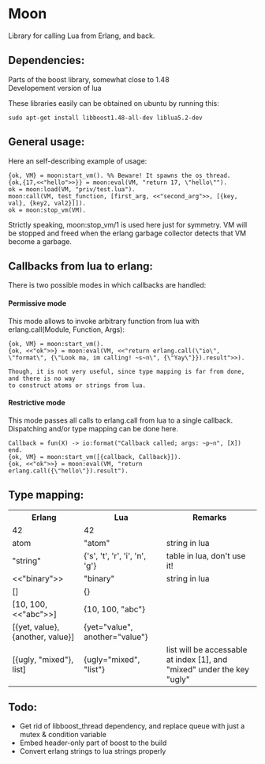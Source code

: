 # Moon

Library for calling Lua from Erlang, and back.

## Dependencies:

Parts of the boost library, somewhat close to 1.48  
Developement version of lua

These libraries easily can be obtained on ubuntu by running this:

`
sudo apt-get install libboost1.48-all-dev liblua5.2-dev
`

## General usage:

Here an self-describing example of usage:

    {ok, VM} = moon:start_vm(). %% Beware! It spawns the os thread.
    {ok,{17,<<"hello">>}} = moon:eval(VM, "return 17, \"hello\"").
    ok = moon:load(VM, "priv/test.lua").
    moon:call(VM, test_function, [first_arg, <<"second_arg">>, [{key, val}, {key2, val2}]]).
    ok = moon:stop_vm(VM).

Strictly speaking, moon:stop_vm/1 is used here just for symmetry.
VM will be stopped and freed when the erlang garbage collector detects that VM become a garbage.

## Callbacks from lua to erlang:

There is two possible modes in which callbacks are handled:

#### Permissive mode
This mode allows to invoke arbitrary function from lua with erlang.call(Module, Function, Args):

    {ok, VM} = moon:start_vm().
    {ok, <<"ok">>} = moon:eval(VM, <<"return erlang.call(\"io\", \"format\", {\"Look ma, im calling! ~s~n\", {\"Yay\"}}).result">>).

    Though, it is not very useful, since type mapping is far from done, and there is no way
    to construct atoms or strings from lua.

#### Restrictive mode
This mode passes all calls to erlang.call from lua to a single callback.
Dispatching and/or type mapping can be done here.

    Callback = fun(X) -> io:format("Callback called; args: ~p~n", [X]) end.
    {ok, VM} = moon:start_vm([{callback, Callback}]).
    {ok, <<"ok">>} = moon:eval(VM, "return erlang.call({\"hello\"}).result").

## Type mapping:

<table>
  <tr>
    <th>Erlang</th>
    <th>Lua</th>
    <th>Remarks</th>
  </tr>
  <tr>
    <td>42</td>
    <td>42</td>
    <td></td>
  </tr>
  <tr>
    <td>atom</td>
    <td>"atom"</td>
    <td>string in lua</td>
  </tr>
  <tr>
    <td>"string"</td>
    <td>{'s', 't', 'r', 'i', 'n', 'g'}</td>
    <td>table in lua, don't use it!</td>
  </tr>
  <tr>
    <td><<"binary">></td>
    <td>"binary"</td>
    <td>string in lua</td>
  </tr>
  <tr>
    <td>[]</td>
    <td>{}</td>
    <td></td>
  </tr>
  <tr>
    <td>[10, 100, <<"abc">>]</td>
    <td>{10, 100, "abc"}</td>
    <td></td>
  </tr>
  <tr>
    <td>[{yet, value}, {another, value}]</td>
    <td>{yet="value", another="value"}</td>
  </tr>
  <tr>
    <td>[{ugly, "mixed"}, list]</td>
    <td>{ugly="mixed", "list"}</td>
    <td>list will be accessable at index [1], and "mixed" under the key "ugly"</td>
  </tr>
</table>

## Todo:
* Get rid of libboost_thread dependency, and replace queue with just a mutex & condition variable
* Embed header-only part of boost to the build
* Convert erlang strings to lua strings properly
